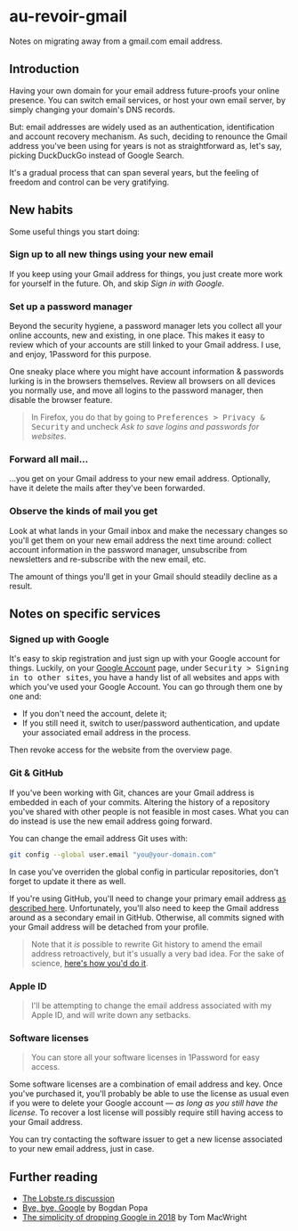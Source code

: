 # au-revoir-gmail

Notes on migrating away from a gmail.com email address. 

## Introduction

Having your own domain for your email address future-proofs your online presence. You can switch email services, or host your own email server, by simply changing your domain's DNS records.

But: email addresses are widely used as an authentication, identification and account recovery mechanism. As such, deciding to renounce the Gmail address you've been using for years is not as straightforward as, let's say, picking DuckDuckGo instead of Google Search.

It's a gradual process that can span several years, but the feeling of freedom and control can be very gratifying.

## New habits

Some useful things you start doing:

### Sign up to all new things using your new email

If you keep using your Gmail address for things, you just create more work for yourself in the future. Oh, and skip _Sign in with Google_.

### Set up a password manager

Beyond the security hygiene, a password manager lets you collect all your online accounts, new and existing, in one place. This makes it easy to review which of your accounts are still linked to your Gmail address. I use, and enjoy, 1Password for this purpose. 

One sneaky place where you might have account information & passwords lurking is in the browsers themselves. Review all browsers on all devices you normally use, and move all logins to the password manager, then disable the browser feature. 

> In Firefox, you do that by going to <kbd>Preferences > Privacy & Security</kbd> and uncheck _Ask to save logins and passwords for websites_.


### Forward all mail...

...you get on your Gmail address to your new email address. Optionally, have it delete the mails after they've been forwarded.

### Observe the kinds of mail you get

Look at what lands in your Gmail inbox and make the necessary changes so you'll get them on your new email address the next time around: collect account information in the password manager, unsubscribe from newsletters and re-subscribe with the new email, etc.

The amount of things you'll get in your Gmail should steadily decline as a result.

## Notes on specific services

### Signed up with Google

It's easy to skip registration and just sign up with your Google account for things. Luckily, on your [Google Account](https://myaccount.google.com/) page, under <kbd>Security > Signing in to other sites</kbd>, you have a handy list of all websites and apps with which you've used your Google Account. You can go through them one by one and:

* If you don't need the account, delete it;
* If you still need it, switch to user/password authentication, and update your associated email address in the process.

Then revoke access for the website from the overview page.

### Git & GitHub

If you've been working with Git, chances are your Gmail address is embedded in each of your commits. Altering the history of a repository you've shared with other people is not feasible in most cases. What you can do instead is use the new email address going forward.

You can change the email address Git uses with:

```bash
git config --global user.email "you@your-domain.com"
```

In case you've overriden the global config in particular repositories, don't forget to update it there as well.

If you're using GitHub, you'll need to change your primary email address [as described here](https://help.github.com/en/articles/setting-your-commit-email-address). Unfortunately, you'll also need to keep the Gmail address around as a secondary email in GitHub. Otherwise, all commits signed with your Gmail address will be detached from your profile.

> Note that it _is_ possible to rewrite Git history to amend the email address retroactively, but it's usually a very bad idea. For the sake of science, [here's how you'd do it](https://help.github.com/en/articles/changing-author-info).

### Apple ID

> I'll be attempting to change the email address associated with my Apple ID, and will write down any setbacks.

### Software licenses

> You can store all your software licenses in 1Password for easy access.

Some software licenses are a combination of email address and key. Once you've purchased it, you'll probably be able to use the license as usual even if you were to delete your Google account — _as long as you still have the license_. To recover a lost license will possibly require still having access to your Gmail address. 

You can try contacting the software issuer to get a new license associated to your new email address, just in case.

## Further reading

* [The Lobste.rs discussion](https://lobste.rs/s/urxqti/migrating_away_from_entrenched_gmail_com)
* [Bye, bye, Google](https://defn.io/2019/02/04/bye-bye-google/) by Bogdan Popa
* [The simplicity of dropping Google in 2018](https://macwright.org/2018/04/26/leaving-google.html) by Tom MacWright
